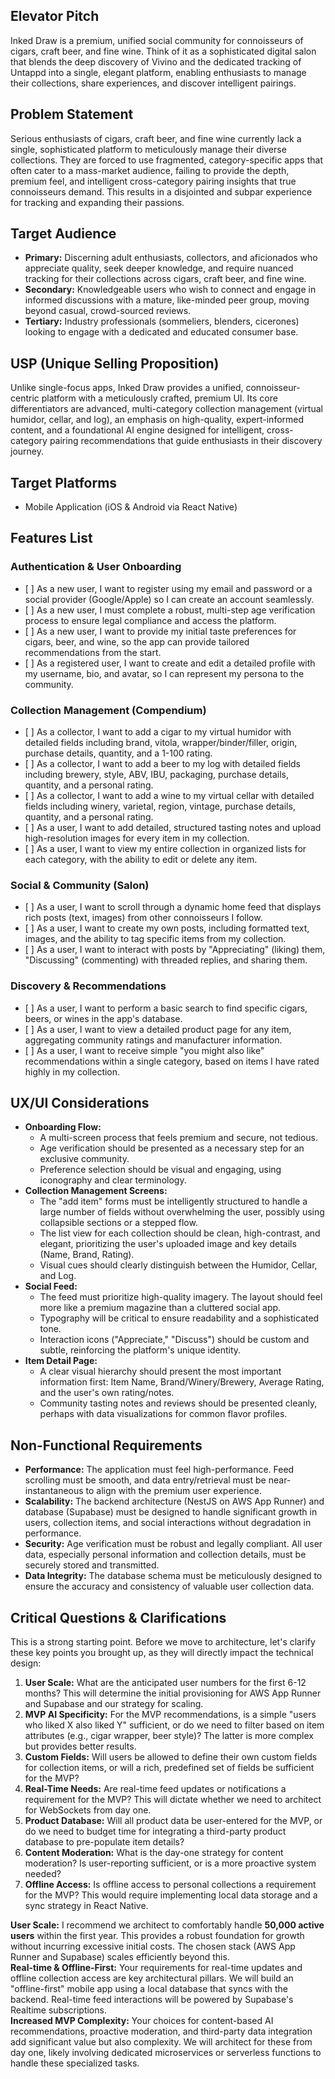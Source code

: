 ## **Elevator Pitch**

Inked Draw is a premium, unified social community for connoisseurs of cigars, craft beer, and fine wine. Think of it as a sophisticated digital salon that blends the deep discovery of Vivino and the dedicated tracking of Untappd into a single, elegant platform, enabling enthusiasts to manage their collections, share experiences, and discover intelligent pairings.

## **Problem Statement**

Serious enthusiasts of cigars, craft beer, and fine wine currently lack a single, sophisticated platform to meticulously manage their diverse collections. They are forced to use fragmented, category-specific apps that often cater to a mass-market audience, failing to provide the depth, premium feel, and intelligent cross-category pairing insights that true connoisseurs demand. This results in a disjointed and subpar experience for tracking and expanding their passions.

## **Target Audience**

* **Primary:** Discerning adult enthusiasts, collectors, and aficionados who appreciate quality, seek deeper knowledge, and require nuanced tracking for their collections across cigars, craft beer, and fine wine.  
* **Secondary:** Knowledgeable users who wish to connect and engage in informed discussions with a mature, like-minded peer group, moving beyond casual, crowd-sourced reviews.  
* **Tertiary:** Industry professionals (sommeliers, blenders, cicerones) looking to engage with a dedicated and educated consumer base.

## **USP (Unique Selling Proposition)**

Unlike single-focus apps, Inked Draw provides a unified, connoisseur-centric platform with a meticulously crafted, premium UI. Its core differentiators are advanced, multi-category collection management (virtual humidor, cellar, and log), an emphasis on high-quality, expert-informed content, and a foundational AI engine designed for intelligent, cross-category pairing recommendations that guide enthusiasts in their discovery journey.

## **Target Platforms**

* Mobile Application (iOS & Android via React Native)

## **Features List**

### **Authentication & User Onboarding**

* \[ \] As a new user, I want to register using my email and password or a social provider (Google/Apple) so I can create an account seamlessly.  
* \[ \] As a new user, I must complete a robust, multi-step age verification process to ensure legal compliance and access the platform.  
* \[ \] As a new user, I want to provide my initial taste preferences for cigars, beer, and wine, so the app can provide tailored recommendations from the start.  
* \[ \] As a registered user, I want to create and edit a detailed profile with my username, bio, and avatar, so I can represent my persona to the community.

### **Collection Management (Compendium)**

* \[ \] As a collector, I want to add a cigar to my virtual humidor with detailed fields including brand, vitola, wrapper/binder/filler, origin, purchase details, quantity, and a 1-100 rating.  
* \[ \] As a collector, I want to add a beer to my log with detailed fields including brewery, style, ABV, IBU, packaging, purchase details, quantity, and a personal rating.  
* \[ \] As a collector, I want to add a wine to my virtual cellar with detailed fields including winery, varietal, region, vintage, purchase details, quantity, and a personal rating.  
* \[ \] As a user, I want to add detailed, structured tasting notes and upload high-resolution images for every item in my collection.  
* \[ \] As a user, I want to view my entire collection in organized lists for each category, with the ability to edit or delete any item.

### **Social & Community (Salon)**

* \[ \] As a user, I want to scroll through a dynamic home feed that displays rich posts (text, images) from other connoisseurs I follow.  
* \[ \] As a user, I want to create my own posts, including formatted text, images, and the ability to tag specific items from my collection.  
* \[ \] As a user, I want to interact with posts by "Appreciating" (liking) them, "Discussing" (commenting) with threaded replies, and sharing them.

### **Discovery & Recommendations**

* \[ \] As a user, I want to perform a basic search to find specific cigars, beers, or wines in the app's database.  
* \[ \] As a user, I want to view a detailed product page for any item, aggregating community ratings and manufacturer information.  
* \[ \] As a user, I want to receive simple "you might also like" recommendations within a single category, based on items I have rated highly in my collection.

## **UX/UI Considerations**

* **Onboarding Flow:**  
  * A multi-screen process that feels premium and secure, not tedious.  
  * Age verification should be presented as a necessary step for an exclusive community.  
  * Preference selection should be visual and engaging, using iconography and clear terminology.  
* **Collection Management Screens:**  
  * The "add item" forms must be intelligently structured to handle a large number of fields without overwhelming the user, possibly using collapsible sections or a stepped flow.  
  * The list view for each collection should be clean, high-contrast, and elegant, prioritizing the user's uploaded image and key details (Name, Brand, Rating).  
  * Visual cues should clearly distinguish between the Humidor, Cellar, and Log.  
* **Social Feed:**  
  * The feed must prioritize high-quality imagery. The layout should feel more like a premium magazine than a cluttered social app.  
  * Typography will be critical to ensure readability and a sophisticated tone.  
  * Interaction icons ("Appreciate," "Discuss") should be custom and subtle, reinforcing the platform's unique identity.  
* **Item Detail Page:**  
  * A clear visual hierarchy should present the most important information first: Item Name, Brand/Winery/Brewery, Average Rating, and the user's own rating/notes.  
  * Community tasting notes and reviews should be presented cleanly, perhaps with data visualizations for common flavor profiles.

## **Non-Functional Requirements**

* **Performance:** The application must feel high-performance. Feed scrolling must be smooth, and data entry/retrieval must be near-instantaneous to align with the premium user experience.  
* **Scalability:** The backend architecture (NestJS on AWS App Runner) and database (Supabase) must be designed to handle significant growth in users, collection items, and social interactions without degradation in performance.  
* **Security:** Age verification must be robust and legally compliant. All user data, especially personal information and collection details, must be securely stored and transmitted.  
* **Data Integrity:** The database schema must be meticulously designed to ensure the accuracy and consistency of valuable user collection data.

## **Critical Questions & Clarifications**

This is a strong starting point. Before we move to architecture, let's clarify these key points you brought up, as they will directly impact the technical design:

1. **User Scale:** What are the anticipated user numbers for the first 6-12 months? This will determine the initial provisioning for AWS App Runner and Supabase and our strategy for scaling.  
2. **MVP AI Specificity:** For the MVP recommendations, is a simple "users who liked X also liked Y" sufficient, or do we need to filter based on item attributes (e.g., cigar wrapper, beer style)? The latter is more complex but provides better results.  
3. **Custom Fields:** Will users be allowed to define their own custom fields for collection items, or will a rich, predefined set of fields be sufficient for the MVP?  
4. **Real-Time Needs:** Are real-time feed updates or notifications a requirement for the MVP? This will dictate whether we need to architect for WebSockets from day one.  
5. **Product Database:** Will all product data be user-entered for the MVP, or do we need to budget time for integrating a third-party product database to pre-populate item details?  
6. **Content Moderation:** What is the day-one strategy for content moderation? Is user-reporting sufficient, or is a more proactive system needed?  
7. **Offline Access:** Is offline access to personal collections a requirement for the MVP? This would require implementing local data storage and a sync strategy in React Native.

**User Scale:** I recommend we architect to comfortably handle **50,000 active users** within the first year. This provides a robust foundation for growth without incurring excessive initial costs. The chosen stack (AWS App Runner and Supabase) scales efficiently beyond this.  
**Real-time & Offline-First:** Your requirements for real-time updates and offline collection access are key architectural pillars. We will build an "offline-first" mobile app using a local database that syncs with the backend. Real-time feed interactions will be powered by Supabase's Realtime subscriptions.  
**Increased MVP Complexity:** Your choices for content-based AI recommendations, proactive moderation, and third-party data integration add significant value but also complexity. We will architect for these from day one, likely involving dedicated microservices or serverless functions to handle these specialized tasks.  
